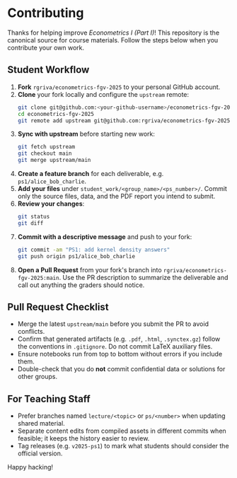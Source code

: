 # Contributing

Thanks for helping improve *Econometrics I (Part I)*! This repository is the canonical source for course materials. Follow the steps below when you contribute your own work.

## Student Workflow

1. **Fork** `rgriva/econometrics-fgv-2025` to your personal GitHub account.
2. **Clone** your fork locally and configure the `upstream` remote:
   ```bash
   git clone git@github.com:<your-github-username>/econometrics-fgv-2025.git
   cd econometrics-fgv-2025
   git remote add upstream git@github.com:rgriva/econometrics-fgv-2025.git
   ```
3. **Sync with upstream** before starting new work:
   ```bash
   git fetch upstream
   git checkout main
   git merge upstream/main
   ```
4. **Create a feature branch** for each deliverable, e.g. `ps1/alice_bob_charlie`.
5. **Add your files** under `student_work/<group_name>/<ps_number>/`. Commit only the source files, data, and the PDF report you intend to submit.
6. **Review your changes**:
   ```bash
   git status
   git diff
   ```
7. **Commit with a descriptive message** and push to your fork:
   ```bash
   git commit -am "PS1: add kernel density answers"
   git push origin ps1/alice_bob_charlie
   ```
8. **Open a Pull Request** from your fork's branch into `rgriva/econometrics-fgv-2025:main`. Use the PR description to summarize the deliverable and call out anything the graders should notice.

## Pull Request Checklist

- Merge the latest `upstream/main` before you submit the PR to avoid conflicts.
- Confirm that generated artifacts (e.g. `.pdf`, `.html`, `.synctex.gz`) follow the conventions in `.gitignore`. Do not commit LaTeX auxiliary files.
- Ensure notebooks run from top to bottom without errors if you include them.
- Double-check that you do **not** commit confidential data or solutions for other groups.

## For Teaching Staff

- Prefer branches named `lecture/<topic>` or `ps/<number>` when updating shared material.
- Separate content edits from compiled assets in different commits when feasible; it keeps the history easier to review.
- Tag releases (e.g. `v2025-ps1`) to mark what students should consider the official version.

Happy hacking!

